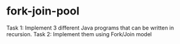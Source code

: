 # fork-join-pool
Task 1: Implement 3 different Java programs that can be written in recursion. 
Task 2: Implement them using Fork/Join model
